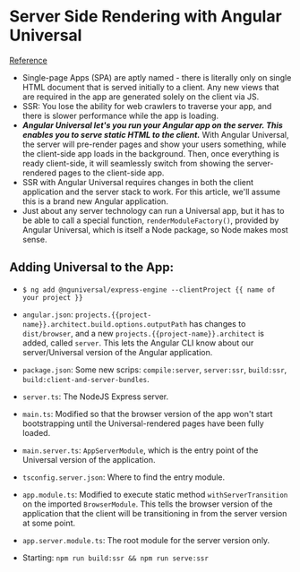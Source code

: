 # Server Side Rendering with Angular Universal
[Reference](https://alligator.io/angular/angular-universal/)

- Single-page Apps (SPA) are aptly named - there is literally only on single HTML document that is served initially to a client. Any new views that are required in the app are generated solely on the client via JS.
- SSR: You lose the ability for web crawlers to traverse  your app, and there is slower performance while the app is loading.
- ***Angular Universal let's you run your Angular app on the server. This enables you to serve static HTML to the client.*** With Angular Universal, the server will pre-render pages and show your users something, while the client-side app loads in the background. Then, once everything is ready client-side, it will seamlessly switch from showing the server-rendered pages to the client-side app.
- SSR with Angular Universal requires changes in both the client application and the server stack to work. For this article, we'll assume this is a brand new Angular application.
- Just about any server technology can run a Universal app, but it has to be able to call a special function, `renderModuleFactory()`, provided by Angular Universal, which is itself a Node package, so Node makes most sense.

## Adding Universal to the App:

- `$ ng add @nguniversal/express-engine --clientProject {{ name of your project }}`

- `angular.json`: `projects.{{project-name}}.architect.build.options.outputPath` has changes to `dist/browser`, and a new `projects.{{project-name}}.architect` is added, called `server`. This lets the Angular CLI know about our server/Universal version of the Angular application.
- `package.json`: Some new scrips: `compile:server`, `server:ssr`, `build:ssr`, `build:client-and-server-bundles`.
- `server.ts`: The NodeJS Express server.
- `main.ts`: Modified so that the browser version of the app won't start bootstrapping until the Universal-rendered pages have been fully loaded.
- `main.server.ts`: `AppServerModule`, which is the entry point of the Universal version of the application.
- `tsconfig.server.json`: Where to find the entry module.
- `app.module.ts`: Modified to execute static method `withServerTransition` on the imported `BrowserModule`. This tells the browser version of the application that the client will be transitioning in from the server version at some point.
- `app.server.module.ts`: The root module for the server version only.
- Starting: `npm run build:ssr && npm run serve:ssr`
